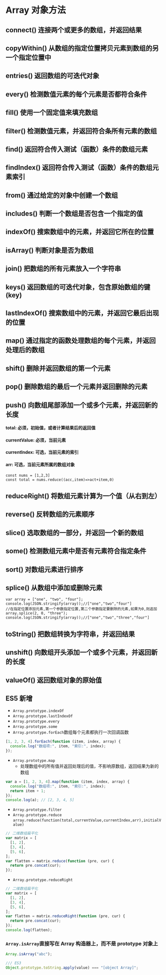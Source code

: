 # Array 对象方法

## connect() 连接两个或更多的数组，并返回结果

## copyWithin() 从数组的指定位置拷贝元素到数组的另一个指定位置中

## entries() 返回数组的可迭代对象

## every() 检测数值元素的每个元素是否都符合条件

## fill() 使用一个固定值来填充数组

## filter() 检测数值元素，并返回符合条所有元素的数组

## find() 返回符合传入测试（函数）条件的数组元素

## findIndex() 返回符合传入测试（函数）条件的数组元素索引

## from() 通过给定的对象中创建一个数组

## includes() 判断一个数组是否包含一个指定的值

## indexOf() 搜索数组中的元素，并返回它所在的位置

## isArray() 判断对象是否为数组

## join() 把数组的所有元素放入一个字符串

## keys() 返回数组的可迭代对象，包含原始数组的键(key)

## lastIndexOf() 搜索数组中的元素，并返回它最后出现的位置

## map() 通过指定的函数处理数组的每个元素，并返回处理后的数组

## shift() 删除并返回数组的第一个元素

## pop() 删除数组的最后一个元素并返回删除的元素

## push() 向数组尾部添加一个或多个元素，并返回新的长度

#### total: 必须，初始值，或者计算结果后的返回值

#### currentValue: 必须，当前元素

#### currentIndex: 可选，当前元素的索引

#### arr: 可选，当前元素所属的数组对象

```
const nums = [1,2,3]
const total = nums.reduce((acc,item)=>act+item,0)
```

## reduceRight() 将数组元素计算为一个值（从右到左）

## reverse() 反转数组的元素顺序

## slice() 选取数组的一部分，并返回一个新的数组

## some() 检测数组元素中是否有元素符合指定条件

## sort() 对数组元素进行排序

## splice() 从数组中添加或删除元素

```
var array = ["one", "two", "four"];
console.log(JSON.stringify(array));//["one","two","four"]
//在指定位置添加元素,第一个参数指定位置,第二个参数指定要删除的元素,如果为0,则追加
array.splice(2, 0, "three");
console.log(JSON.stringify(array));//["one","two","three","four"]
```

## toString() 把数组转换为字符串，并返回结果

## unshift() 向数组开头添加一个或多个元素，并返回新的长度

## valueOf() 返回数组对象的原始值

## ES5 新增

- `Array.prototype.indexOf`
- `Array.prototype.lastIndexOf`
- `Array.prototype.every`
- `Array.prototype.some`
- `Array.prototype.forEach`数组每个元素都执行一次回调函数

```js
[1, 2, 3, 4].forEach(function (item, index, array) {
  console.log("数组项:", item, "索引:", index);
});
```

- `Array.prototype.map`
  - 处理数组中的所有值并返回处理后的值，不影响原数组，返回结果为新的数组

```js
var a = [1, 2, 3, 4].map(function (item, index, array) {
  console.log("数组项:", item, "索引:", index);
  return item + 1;
});
console.log(a); // [2, 3, 4, 5]
```

- `Array.prototype.filter`
- `Array.prototype.reduce`
  `array.reduce(function(total,currentValue,currentIndex,arr),initialValue)`

```js
// 二维数组扁平化
var matrix = [
  [1, 2],
  [3, 4],
  [5, 6],
];
var flatten = matrix.reduce(function (pre, cur) {
  return pre.concat(cur);
});
```

- `Array.prototype.reduceRight`

```js
// 二维数组扁平化
var matrix = [
  [1, 2],
  [3, 4],
  [5, 6],
];
var flatten = matrix.reduceRight(function (pre, cur) {
  return pre.concat(cur);
});
console.log(flatten);
```

### `Array.isArray`直接写在 Array 构造器上，而不是 prototype 对象上

```js
Array.isArray("abc");

/// ES3
Object.prototype.toString.apply(value) === "[object Array]";
```
